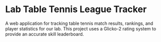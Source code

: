# Lab Table Tennis League Tracker

A web application for tracking table tennis match results, rankings, and player statistics for our lab. This project uses a Glicko-2 rating system to provide an accurate skill leaderboard.
